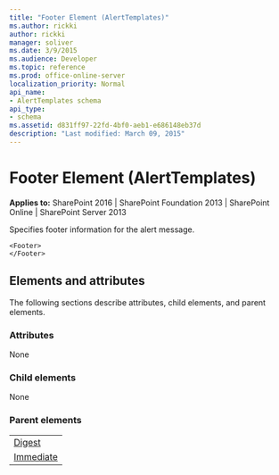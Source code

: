 ```yaml
---
title: "Footer Element (AlertTemplates)"
ms.author: rickki
author: rickki
manager: soliver
ms.date: 3/9/2015
ms.audience: Developer
ms.topic: reference
ms.prod: office-online-server
localization_priority: Normal
api_name:
- AlertTemplates schema
api_type:
- schema
ms.assetid: d831ff97-22fd-4bf0-aeb1-e686148eb37d
description: "Last modified: March 09, 2015"
---
```


# Footer Element (AlertTemplates)

 
  
 **Applies to:** SharePoint 2016 | SharePoint Foundation 2013 | SharePoint Online | SharePoint Server 2013
  
Specifies footer information for the alert message.
  
```
<Footer>
</Footer>
```

## Elements and attributes

The following sections describe attributes, child elements, and parent elements.

### Attributes

None
  
### Child elements

None
  
### Parent elements

||
|:-----|
|[Digest](digest-element-alerttemplates.md) <br/> |
|[Immediate](immediate-element-alerttemplates.md) <br/> |
   

